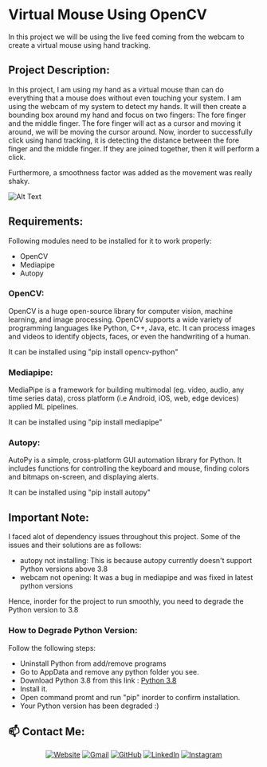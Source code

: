 # Virtual Mouse Using OpenCV
In this project we will be using the live feed coming from the webcam to create a virtual mouse using hand tracking.

## Project Description:
In this project, I am using my hand as a virtual mouse than can do everything that a mouse does without even touching your system. I am using the webcam of my system to detect my hands. It will then create a bounding box around my hand and focus on two fingers: The fore finger and the middle finger. The fore finger will act as a cursor and moving it around, we will be moving the cursor around. Now, inorder to successfully click using hand tracking, it is detecting the distance between the fore finger and the middle finger. If they are joined together, then it will perform a click. 

Furthermore, a smoothness factor was added as the movement was really shaky.

![Alt Text](https://github.com/HxnDev/Virtual-Mouse-using-OpenCV/blob/main/Virtual%20Mouse.gif)

## Requirements:
Following modules need to be installed for it to work properly:
- OpenCV
- Mediapipe
- Autopy

### OpenCV:
OpenCV is a huge open-source library for computer vision, machine learning, and image processing. OpenCV supports a wide variety of programming languages like Python, C++, Java, etc. It can process images and videos to identify objects, faces, or even the handwriting of a human.

It can be installed using "pip install opencv-python"


### Mediapipe:
MediaPipe is a framework for building multimodal (eg. video, audio, any time series data), cross platform (i.e Android, iOS, web, edge devices) applied ML pipelines.

It can be installed using "pip install mediapipe"

### Autopy:
AutoPy is a simple, cross-platform GUI automation library for Python. It includes functions for controlling the keyboard and mouse, finding colors and bitmaps on-screen, and displaying alerts.

It can be installed using "pip install autopy"

## Important Note:
I faced alot of dependency issues throughout this project. Some of the issues and their solutions are as follows:
- autopy not installing: This is because autopy currently doesn't support Python versions above 3.8
- webcam not opening: It was a bug in mediapipe and was fixed in latest python versions

Hence, inorder for the project to run smoothly, you need to degrade the Python version to 3.8

### How to Degrade Python Version:
Follow the following steps:
- Uninstall Python from add/remove programs
- Go to AppData and remove any python folder you see.
- Download Python 3.8 from this link : [Python 3.8](https://www.python.org/downloads/release/python-380/)
- Install it.
- Open command promt and run "pip" inorder to confirm installation.
- Your Python version has been degraded :)

## 📫 Contact Me: 
<p align="center">
  <a href="http://www.alokatekteach.unxcu.com/"><img src="https://img.icons8.com/bubbles/50/000000/web.png" alt="Website"/></a>
	<a href="mailto:alokatekteach@gmail.com"><img src="https://img.icons8.com/bubbles/50/000000/gmail.png" alt="Gmail"/></a>
	<a href="https://github.com/alokatekteach"><img src="https://img.icons8.com/bubbles/50/000000/github.png" alt="GitHub"/></a>
	<a href="https://www.linkedin.com/alokatekteach"><img src="https://img.icons8.com/bubbles/50/000000/linkedin.png" alt="LinkedIn"/></a>
	<a href="https://www.instagram.com/alokatekteach"><img src="https://img.icons8.com/bubbles/50/000000/instagram.png" alt="Instagram"/></a>
	
</p>
